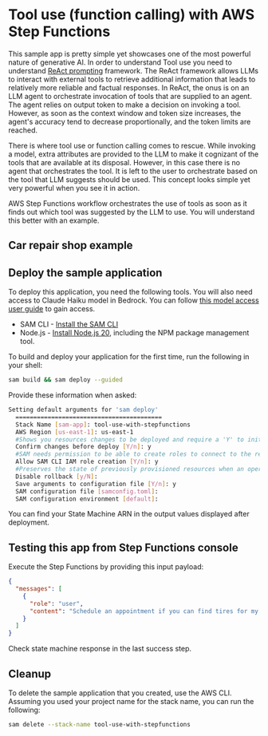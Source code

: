 # Tool use (function calling) with AWS Step Functions

This sample app is pretty simple yet showcases one of the most powerful nature of generative AI. 
In order to understand Tool use you need to understand [ReAct prompting](https://www.promptingguide.ai/techniques/react) framework. 
The ReAct framework allows LLMs to interact with external tools to retrieve additional information that leads to relatively more reliable and factual responses.
In ReAct, the onus is on an LLM agent to orchestrate invocation of tools that are supplied to an agent. The agent relies on output token to make a decision on invoking a tool.
However, as soon as the context window and token size increases, the agent's accuracy tend to decrease proportionally, and the token limits are reached.

There is where tool use or function calling comes to rescue. While invoking a model, extra attributes are provided to the LLM to make it cognizant of the tools that are available at its disposal. However, in this case there is no agent that orchestrates the tool. It is left to the user to orchestrate based on the tool that LLM suggests should be used. This concept looks simple yet very powerful when you see it in action.

AWS Step Functions workflow orchestrates the use of tools as soon as it finds out which tool was suggested by the LLM to use. 
You will understand this better with an example.

## Car repair shop example


## Deploy the sample application

To deploy this application, you need the following tools. You will also need access to Claude Haiku model in Bedrock. 
You can follow [this model access user guide](https://docs.aws.amazon.com/bedrock/latest/userguide/model-access.html) to gain access.

* SAM CLI - [Install the SAM CLI](https://docs.aws.amazon.com/serverless-application-model/latest/developerguide/serverless-sam-cli-install.html)
* Node.js - [Install Node.js 20](https://nodejs.org/en/), including the NPM package management tool.

To build and deploy your application for the first time, run the following in your shell:

```bash
sam build && sam deploy --guided
```

Provide these information when asked:

```bash
Setting default arguments for 'sam deploy'
  =========================================
  Stack Name [sam-app]: tool-use-with-stepfunctions 
  AWS Region [us-east-1]: us-east-1
  #Shows you resources changes to be deployed and require a 'Y' to initiate deploy
  Confirm changes before deploy [Y/n]: y
  #SAM needs permission to be able to create roles to connect to the resources in your template
  Allow SAM CLI IAM role creation [Y/n]: y
  #Preserves the state of previously provisioned resources when an operation fails
  Disable rollback [y/N]: 
  Save arguments to configuration file [Y/n]: y
  SAM configuration file [samconfig.toml]: 
  SAM configuration environment [default]:
```

You can find your State Machine ARN in the output values displayed after deployment.

## Testing this app from Step Functions console
Execute the Step Functions by providing this input payload:

```json
{
  "messages": [
    {
      "role": "user",
      "content": "Schedule an appointment if you can find tires for my 2015 Audi A7."
    }
  ]
}
```

Check state machine response in the last success step.

## Cleanup

To delete the sample application that you created, use the AWS CLI. Assuming you used your project name for the stack name, you can run the following:

```bash
sam delete --stack-name tool-use-with-stepfunctions
```
